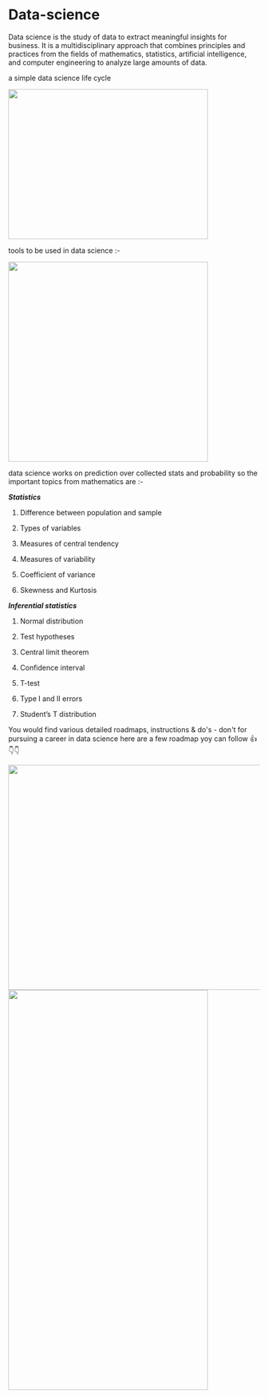 # Data-science

Data science is the study of data to extract meaningful insights for business. It is a multidisciplinary approach that combines principles and practices from the fields of mathematics, statistics, artificial intelligence, and computer engineering to analyze large amounts of data.

a simple data science life cycle

<img src = "https://user-images.githubusercontent.com/100332850/230721036-80e47cbc-75c1-4301-9f46-b90f2d06bff2.png" width = "400" height ="300" />

tools to be used in data science :- 

<img src = "https://user-images.githubusercontent.com/100332850/230721139-5a8d1b04-7219-4f63-a215-ba97e13ff635.png" width = "400" height ="400" />

data science works on prediction over collected stats and probability so the important topics from mathematics are :- 
       
***Statistics***

1. Difference between population and sample

2. Types of variables

3. Measures of central tendency

4. Measures of variability

5. Coefficient of variance

6. Skewness and Kurtosis

***Inferential statistics***


1. Normal distribution

2. Test hypotheses

3. Central limit theorem

4. Confidence interval

5. T-test

6. Type I and II errors

7. Student’s T distribution


You would find various detailed roadmaps, instructions & do's - don't for pursuing a career in data science 
here are a few roadmap yoy can follow 
👍👇👇


<img src = "https://user-images.githubusercontent.com/100332850/230721839-46afe233-c616-4b89-95e7-af299858ea04.png" width = "700" height ="450" />

<img src = "https://user-images.githubusercontent.com/100332850/230722072-95cc230b-a119-4fed-b75c-afb0fe6a2253.png" width = "400" height ="800" />
